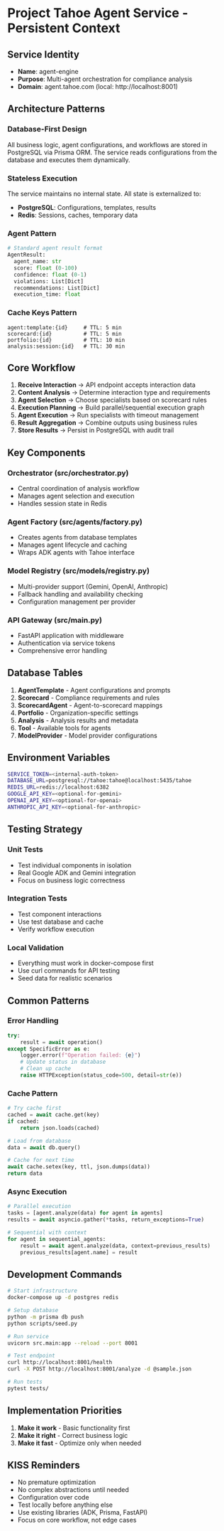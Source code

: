 # Project Tahoe Agent Service - Persistent Context

## Service Identity
- **Name**: agent-engine
- **Purpose**: Multi-agent orchestration for compliance analysis
- **Domain**: agent.tahoe.com (local: http://localhost:8001)

## Architecture Patterns

### Database-First Design
All business logic, agent configurations, and workflows are stored in PostgreSQL via Prisma ORM. The service reads configurations from the database and executes them dynamically.

### Stateless Execution
The service maintains no internal state. All state is externalized to:
- **PostgreSQL**: Configurations, templates, results
- **Redis**: Sessions, caches, temporary data

### Agent Pattern
```python
# Standard agent result format
AgentResult:
  agent_name: str
  score: float (0-100)
  confidence: float (0-1)
  violations: List[Dict]
  recommendations: List[Dict]
  execution_time: float
```

### Cache Keys Pattern
```
agent:template:{id}     # TTL: 5 min
scorecard:{id}          # TTL: 5 min
portfolio:{id}          # TTL: 10 min
analysis:session:{id}   # TTL: 30 min
```

## Core Workflow

1. **Receive Interaction** → API endpoint accepts interaction data
2. **Content Analysis** → Determine interaction type and requirements
3. **Agent Selection** → Choose specialists based on scorecard rules
4. **Execution Planning** → Build parallel/sequential execution graph
5. **Agent Execution** → Run specialists with timeout management
6. **Result Aggregation** → Combine outputs using business rules
7. **Store Results** → Persist in PostgreSQL with audit trail

## Key Components

### Orchestrator (src/orchestrator.py)
- Central coordination of analysis workflow
- Manages agent selection and execution
- Handles session state in Redis

### Agent Factory (src/agents/factory.py)
- Creates agents from database templates
- Manages agent lifecycle and caching
- Wraps ADK agents with Tahoe interface

### Model Registry (src/models/registry.py)
- Multi-provider support (Gemini, OpenAI, Anthropic)
- Fallback handling and availability checking
- Configuration management per provider

### API Gateway (src/main.py)
- FastAPI application with middleware
- Authentication via service tokens
- Comprehensive error handling

## Database Tables

1. **AgentTemplate** - Agent configurations and prompts
2. **Scorecard** - Compliance requirements and rules
3. **ScorecardAgent** - Agent-to-scorecard mappings
4. **Portfolio** - Organization-specific settings
5. **Analysis** - Analysis results and metadata
6. **Tool** - Available tools for agents
7. **ModelProvider** - Model provider configurations

## Environment Variables

```bash
SERVICE_TOKEN=<internal-auth-token>
DATABASE_URL=postgresql://tahoe:tahoe@localhost:5435/tahoe
REDIS_URL=redis://localhost:6382
GOOGLE_API_KEY=<optional-for-gemini>
OPENAI_API_KEY=<optional-for-openai>
ANTHROPIC_API_KEY=<optional-for-anthropic>
```

## Testing Strategy

### Unit Tests
- Test individual components in isolation
- Real Google ADK and Gemini integration
- Focus on business logic correctness

### Integration Tests
- Test component interactions
- Use test database and cache
- Verify workflow execution

### Local Validation
- Everything must work in docker-compose first
- Use curl commands for API testing
- Seed data for realistic scenarios

## Common Patterns

### Error Handling
```python
try:
    result = await operation()
except SpecificError as e:
    logger.error(f"Operation failed: {e}")
    # Update status in database
    # Clean up cache
    raise HTTPException(status_code=500, detail=str(e))
```

### Cache Pattern
```python
# Try cache first
cached = await cache.get(key)
if cached:
    return json.loads(cached)

# Load from database
data = await db.query()

# Cache for next time
await cache.setex(key, ttl, json.dumps(data))
return data
```

### Async Execution
```python
# Parallel execution
tasks = [agent.analyze(data) for agent in agents]
results = await asyncio.gather(*tasks, return_exceptions=True)

# Sequential with context
for agent in sequential_agents:
    result = await agent.analyze(data, context=previous_results)
    previous_results[agent.name] = result
```

## Development Commands

```bash
# Start infrastructure
docker-compose up -d postgres redis

# Setup database
python -m prisma db push
python scripts/seed.py

# Run service
uvicorn src.main:app --reload --port 8001

# Test endpoint
curl http://localhost:8001/health
curl -X POST http://localhost:8001/analyze -d @sample.json

# Run tests
pytest tests/
```

## Implementation Priorities

1. **Make it work** - Basic functionality first
2. **Make it right** - Correct business logic
3. **Make it fast** - Optimize only when needed

## KISS Reminders

- No premature optimization
- No complex abstractions until needed
- Configuration over code
- Test locally before anything else
- Use existing libraries (ADK, Prisma, FastAPI)
- Focus on core workflow, not edge cases
